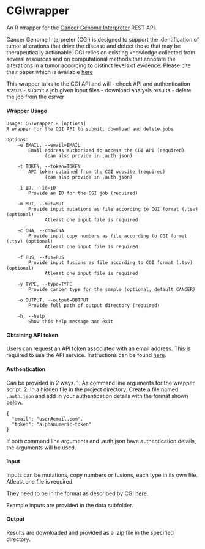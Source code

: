 # CGIwrapper
An R wrapper for the [Cancer Genome Interpreter](https://www.cancergenomeinterpreter.org/home) REST API. 


Cancer Genome Interpreter (CGI) is designed to support the identification of tumor alterations that drive the disease and detect those that may be therapeutically actionable. CGI relies on existing knowledge collected from several resources and on computational methods that annotate the alterations in a tumor according to distinct levels of evidence. 
Please cite their paper which is available [here](https://doi.org/10.1186/s13073-018-0531-8)



This wrapper talks to the CGI API and will 
	- check API and authentication status
	- submit a job given input files
	- download analysis results
	- delete the job from the esrver


#### Wrapper Usage

```
Usage: CGIwrapper.R [options]
R wrapper for the CGI API to submit, download and delete jobs

Options:
	-e EMAIL, --email=EMAIL
		Email address authorized to access the CGI API (required)
              (can also provide in .auth.json)

	-t TOKEN, --token=TOKEN
		API token obtained from the CGI website (required)
              (can also provide in .auth.json)

	-i ID, --id=ID
		Provide an ID for the CGI job (required)

	-m MUT, --mut=MUT
		Provide input mutations as file according to CGI format (.tsv) (optional)
              Atleast one input file is required

	-c CNA, --cna=CNA
		Provide input copy numbers as file according to CGI format (.tsv) (optional)
              Atleast one input file is required

	-f FUS, --fus=FUS
		Provide input fusions as file according to CGI format (.tsv) (optional)
              Atleast one input file is required

	-y TYPE, --type=TYPE
		Provide cancer type for the sample (optional, default CANCER)

	-o OUTPUT, --output=OUTPUT
		Provide full path of output directory (required)

	-h, --help
		Show this help message and exit

```


#### Obtaining API token
Users can request an API token associated with an email address. This is required to use the API service. Instructions can be found [here](https://www.cancergenomeinterpreter.org/rest_api#obtain_token).


#### Authentication
Can be provided in 2 ways. 
	1. As command line arguments for the wrapper script. 
	2. In a hidden file in the project directory. 
		Create a file named `.auth.json` and add in your authentication details with the format shown below.

```
{
  "email": "user@email.com",
  "token": "alphanumeric-token"
}
```

If both command line arguments and .auth.json have authentication details, the arguments will be used. 


#### Input
Inputs can be mutations, copy numbers or fusions, each type in its own file. Atleast one file is required. 

They need to be in the format as described by CGI [here](https://www.cancergenomeinterpreter.org/faq#q13).

Example inputs are provided in the data subfolder. 


#### Output
Results are downloaded and provided as a .zip file in the specified directory. 








